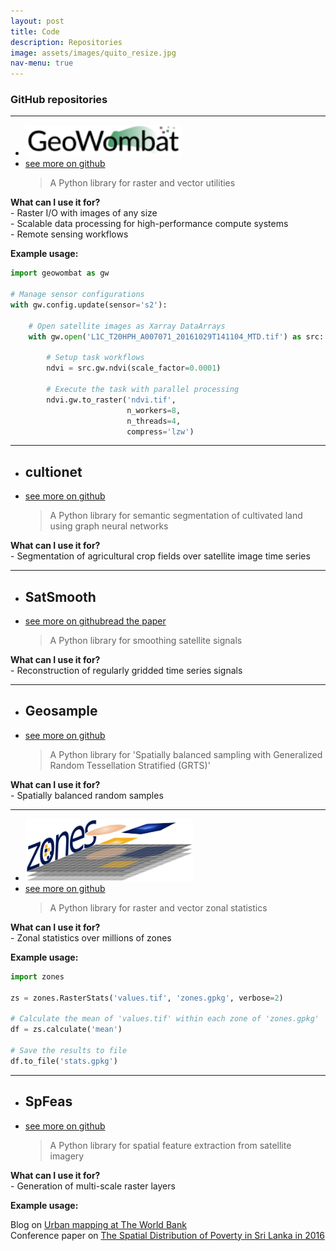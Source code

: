 ```yaml
---
layout: post
title: Code
description: Repositories
image: assets/images/quito_resize.jpg
nav-menu: true
---
```


<div class="6u$ 12u$(medium)">

<!-- Buttons -->
<h3>GitHub repositories</h3>

<hr>

<ul class="actions">
    <li><img src="assets/images/gw_logo.png" height="50px" /></li>
	<li><a href="https://geowombat.readthedocs.io" class="button">see more on github</a></li>
	<blockquote>A Python library for raster and vector utilities</blockquote> 
</ul>

<p>
<div>
<b>What can I use it for?</b>
</div>
<div>- Raster I/O with images of any size</div>
<div>- Scalable data processing for high-performance compute systems</div>
<div>- Remote sensing workflows</div>
</p>

<b>Example usage:</b>

</div>

```python
import geowombat as gw

# Manage sensor configurations
with gw.config.update(sensor='s2'):

    # Open satellite images as Xarray DataArrays
    with gw.open('L1C_T20HPH_A007071_20161029T141104_MTD.tif') as src:
    
        # Setup task workflows
        ndvi = src.gw.ndvi(scale_factor=0.0001)

        # Execute the task with parallel processing
        ndvi.gw.to_raster('ndvi.tif',
                          n_workers=8,
                          n_threads=4,
                          compress='lzw')
```

<hr>

<div class="6u$ 12u$(medium)">

<ul class="actions">
	<li><h2>cultionet</h2></li>
    	<li><a href="https://github.com/jgrss/cultionet" class="button">see more on github</a></li>
        <blockquote>A Python library for semantic segmentation of cultivated land using graph neural networks</blockquote>
</ul>

<p>
<div>
<b>What can I use it for?</b>
</div>
<div>- Segmentation of agricultural crop fields over satellite image time series</div>
</p>

</div>

<hr>

<div class="6u$ 12u$(medium)">

<ul class="actions">
	<li><h2>SatSmooth</h2></li>
    	<li><a href="https://github.com/jgrss/satsmooth" class="button">see more on github</a><a href="https://ieeexplore.ieee.org/document/9701288" class="button">read the paper</a></li>
        <blockquote>A Python library for smoothing satellite signals</blockquote>
</ul>

<p>
<div>
<b>What can I use it for?</b>
</div>
<div>- Reconstruction of regularly gridded time series signals</div>
</p>

</div>

<hr>

<div class="6u$ 12u$(medium)">

<ul class="actions">
        <li><h2>Geosample</h2></li>
        <li><a href="https://github.com/jgrss/geosample" class="button">see more on github</a></li>
        <blockquote>A Python library for 'Spatially balanced sampling with Generalized Random Tessellation Stratified (GRTS)'</blockquote>
</ul>

<p>
<div>
<b>What can I use it for?</b>
</div>
<div>- Spatially balanced random samples</div>
</p>

</div>

<hr>

<div class="6u$ 12u$(medium)">

<ul class="actions">
    <li><img src="assets/images/zones_logo.png" height="100px" /></li>
    <li><a href="https://github.com/jgrss/zones" class="button">see more on github</a></li>
	<blockquote>A Python library for raster and vector zonal statistics</blockquote> 
</ul>

<p>
<div>
<b>What can I use it for?</b>
</div>
<div>- Zonal statistics over millions of zones</div>
</p>

<b>Example usage:</b>

</div>

```python
import zones

zs = zones.RasterStats('values.tif', 'zones.gpkg', verbose=2)

# Calculate the mean of 'values.tif' within each zone of 'zones.gpkg'
df = zs.calculate('mean')

# Save the results to file
df.to_file('stats.gpkg')
```

<hr>

<div class="6u$ 12u$(medium)">

<ul class="actions">
    <li><h2>SpFeas</h2></li>
	<li><a href="https://jgrss.github.io/spfeas/" class="button">see more on github</a></li>
	<blockquote>A Python library for spatial feature extraction from satellite imagery</blockquote>
</ul>

<p>
<div>
<b>What can I use it for?</b>
</div>
<div>- Generation of multi-scale raster layers</div>
</p>

<b>Example usage:</b>

<div>
Blog on <a href="https://blogs.worldbank.org/latinamerica/trinidad-space-using-satellite-imagery-better-urban-management">Urban mapping at The World Bank</a>
</div>

<div>
Conference paper on <a href="http://www.iariw.org/washington/Newhouse-paper.pdf">The Spatial Distribution of Poverty in Sri Lanka in 2016</a>
</div>

</div>
